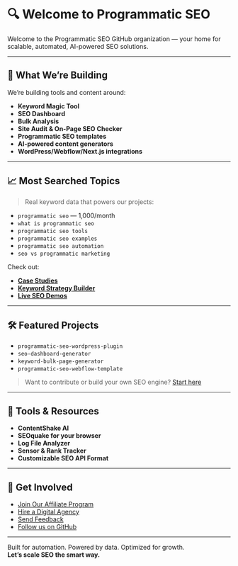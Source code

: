 # 🔍 Welcome to Programmatic SEO

Welcome to the Programmatic SEO GitHub organization — your home for scalable, automated, AI-powered SEO solutions.

---

## 🚀 What We’re Building

We’re building tools and content around:
- **Keyword Magic Tool**
- **SEO Dashboard**
- **Bulk Analysis**
- **Site Audit & On-Page SEO Checker**
- **Programmatic SEO templates**
- **AI-powered content generators**
- **WordPress/Webflow/Next.js integrations**

---

## 📈 Most Searched Topics

> Real keyword data that powers our projects:
- `programmatic seo` — 1,000/month
- `what is programmatic seo`
- `programmatic seo tools`
- `programmatic seo examples`
- `programmatic seo automation`
- `seo vs programmatic marketing`

Check out:
- **[Case Studies](#)**  
- **[Keyword Strategy Builder](#)**  
- **[Live SEO Demos](#)**  

---

## 🛠 Featured Projects

- `programmatic-seo-wordpress-plugin`
- `seo-dashboard-generator`
- `keyword-bulk-page-generator`
- `programmatic-seo-webflow-template`

> Want to contribute or build your own SEO engine? [Start here](#)

---

## 🤖 Tools & Resources

- **ContentShake AI**
- **SEOquake for your browser**
- **Log File Analyzer**
- **Sensor & Rank Tracker**
- **Customizable SEO API Format**

---

## 💬 Get Involved

- [Join Our Affiliate Program](#)
- [Hire a Digital Agency](#)
- [Send Feedback](#)
- [Follow us on GitHub](https://github.com/programmatic-seo)

---

Built for automation. Powered by data. Optimized for growth.  
**Let’s scale SEO the smart way.**
